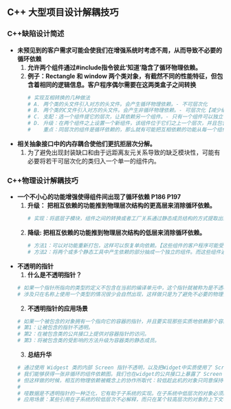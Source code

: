 ## **C++ 大型项目设计解耦技巧**

### **C++缺陷设计简述**
- **未预见到的客户需求可能会使我们在增强系统时考虑不周，从而导致不必要的循环依赖**
    1. **允许两个组件通过#include指令彼此‘知道’隐含了循环物理依赖。**
    2. **例子：Rectangle 和 window 两个类对象，有截然不同的性能特征，但包含着相同的逻辑信息。客户程序偶尔需要在这两类盒子之间转换**
        ```sh
        # 实现互相转换的几种做法 
        # A. 两个类的头文件引入对方的头文件。会产生循环物理依赖。- 不可层次化
        # B. 两个类的C文件引入对方的头文件。会产生非循环物理依赖。- 可层次化【减少编译连接时的性能时间，提高模块的独立性】
        # C. 支配：选一个组件提它的层次，让其依赖另一个组件。- 只有一个组件可以独立使用，高层次组件无法独立使用 【片面】
        # D. 升级：在两个组件之上设置一个新组件，该组件位于它们之上一个层次，并且包含它们。
        #    重点：同层次的组件是循环依赖的，那么就有可能把互相依赖的功能从每一个组件升级为潜在的新的更高层次的组件(依赖于每一个初始的组件)的静态成员。P185
        ```
- **相关抽象接口中的内存耦合使他们更抗拒层次分解。**
    1. 为了避免出现封装缺口和由于远距离友元关系导致的缺乏模块性，可能有必要将若干可层次化的类归入一个单一的组件内。

### **C++物理设计解耦技巧**
- **一个不小心的功能增强使得组件间出现了循环依赖 P186 P197**
    1. **升级： 把相互依赖的功能推到物理层次结构的更高层来消除循环依赖。**
        ```sh
        # 实现：将底层子模块，组件之间的转换或者工厂关系通过静态成员结构的方式提取出来有利于编译，链接，分层测试和组件解耦
        ```
    2. **降级: 把相互依赖的功能推到物理层次结构的低层来消除循环依赖。**
        ```sh
        # 方法1：可以对功能重新打包，这样可以恢复单向依赖。【这些组件的客户程序可能受影响 - p172】
        # 方法2：将两个或多个静态工具中产生依赖的部分抽成一个独立的组件。而这些组件通过特殊方式（实现继承等）与该核心组件建立链接。
        ```
- **不透明的指针**
    1. **什么是不透明指针？**
    ```sh
    # 如果一个指针所指向的类型的定义不包含在当前的编译单元中，这个指针就被称为是不透明的。
    # 涉及只在名称上使用一个类型的情况很少会自然出现，这样做只是为了避免不必要的物理依赖。
    ```
    2. **不透明指针的应用场景**
    ```sh
    # 如果一个被包含的对象拥有一个指向它的容器的指针，并且要实现那些实质地依赖那个容器的功能，那么我们可以通过以下方法来消除相互依赖。
    # 第1：让被包含的指针不透明。
    # 第2：在被包含类的公共接口上提供对容器指针的访问。
    # 第3：将被包含类的受影响的方法升级为容器类的静态成员。
    ```
    3. **总结升华**
    ```sh
    # 通过使用 Widgest 类的内部 Screen 指针不透明，以及把Widget中实质使用了 Screen 类的那部分移出 Widget, 移入Screen类本身。
    # 我们能够获得一张非循环的组件依赖图。我们也在widget的公共接口上暴露了 Screen 类型，并且使 widget 的客户必须在那个组件之外寻找问题答案。
    # 但这样做的时候，相互的物理依赖被概念上的协作所取代：较低趁此机的对象只同意保持在较高层次上使用的信息（只在名称上指定）。
    #
    # 哑数据是不透明指针的一种泛化，它有助于子系统的实现。在子系统中低层次的对象必须隐含地引用其他低层次对象。 P215
    # 应用场景：某些引用在子系统的较低层次不必解释，而只在某个较高层次的对象的上下文中解释。在这种受约束的上下文中，尽管会损害类型安全和封装但实现可以更简洁。
    ```














